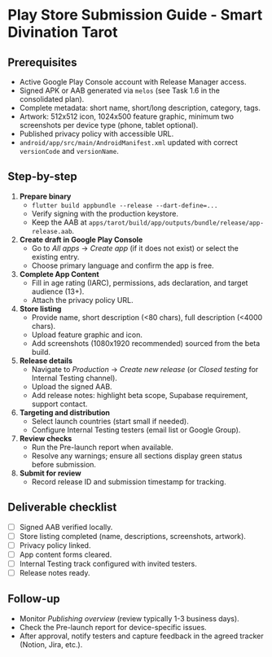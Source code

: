 # Play Store Submission Guide - Smart Divination Tarot

## Prerequisites
- Active Google Play Console account with Release Manager access.
- Signed APK or AAB generated via `melos` (see Task 1.6 in the consolidated plan).
- Complete metadata: short name, short/long description, category, tags.
- Artwork: 512x512 icon, 1024x500 feature graphic, minimum two screenshots per device type (phone, tablet optional).
- Published privacy policy with accessible URL.
- `android/app/src/main/AndroidManifest.xml` updated with correct `versionCode` and `versionName`.

## Step-by-step
1. **Prepare binary**
   - `flutter build appbundle --release --dart-define=...`
   - Verify signing with the production keystore.
   - Keep the AAB at `apps/tarot/build/app/outputs/bundle/release/app-release.aab`.
2. **Create draft in Google Play Console**
   - Go to *All apps* -> *Create app* (if it does not exist) or select the existing entry.
   - Choose primary language and confirm the app is free.
3. **Complete App Content**
   - Fill in age rating (IARC), permissions, ads declaration, and target audience (13+).
   - Attach the privacy policy URL.
4. **Store listing**
   - Provide name, short description (<80 chars), full description (<4000 chars).
   - Upload feature graphic and icon.
   - Add screenshots (1080x1920 recommended) sourced from the beta build.
5. **Release details**
   - Navigate to *Production* -> *Create new release* (or *Closed testing* for Internal Testing channel).
   - Upload the signed AAB.
   - Add release notes: highlight beta scope, Supabase requirement, support contact.
6. **Targeting and distribution**
   - Select launch countries (start small if needed).
   - Configure Internal Testing testers (email list or Google Group).
7. **Review checks**
   - Run the Pre-launch report when available.
   - Resolve any warnings; ensure all sections display green status before submission.
8. **Submit for review**
   - Record release ID and submission timestamp for tracking.

## Deliverable checklist
- [ ] Signed AAB verified locally.
- [ ] Store listing completed (name, descriptions, screenshots, artwork).
- [ ] Privacy policy linked.
- [ ] App content forms cleared.
- [ ] Internal Testing track configured with invited testers.
- [ ] Release notes ready.

## Follow-up
- Monitor *Publishing overview* (review typically 1-3 business days).
- Check the Pre-launch report for device-specific issues.
- After approval, notify testers and capture feedback in the agreed tracker (Notion, Jira, etc.).
